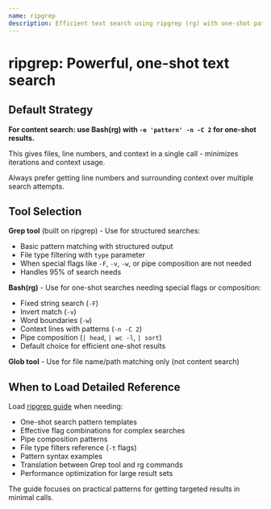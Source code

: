 ```yaml
---
name: ripgrep
description: Efficient text search using ripgrep (rg) with one-shot patterns that minimize iterations by getting files, line numbers, and context in a single call
---
```


# ripgrep: Powerful, one-shot text search

## Default Strategy

**For content search: use Bash(rg) with `-e 'pattern' -n -C 2` for one-shot results.**

This gives files, line numbers, and context in a single call - minimizes iterations and context usage.

Always prefer getting line numbers and surrounding context over multiple search attempts.

## Tool Selection

**Grep tool** (built on ripgrep) - Use for structured searches:
- Basic pattern matching with structured output
- File type filtering with `type` parameter
- When special flags like `-F`, `-v`, `-w`, or pipe composition are not needed
- Handles 95% of search needs

**Bash(rg)** - Use for one-shot searches needing special flags or composition:
- Fixed string search (`-F`)
- Invert match (`-v`)
- Word boundaries (`-w`)
- Context lines with patterns (`-n -C 2`)
- Pipe composition (`| head`, `| wc -l`, `| sort`)
- Default choice for efficient one-shot results

**Glob tool** - Use for file name/path matching only (not content search)

## When to Load Detailed Reference

Load [ripgrep guide](./references/ripgrep-guide.md) when needing:
- One-shot search pattern templates
- Effective flag combinations for complex searches
- Pipe composition patterns
- File type filters reference (`-t` flags)
- Pattern syntax examples
- Translation between Grep tool and rg commands
- Performance optimization for large result sets

The guide focuses on practical patterns for getting targeted results in minimal calls.

